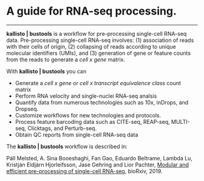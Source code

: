# A guide for **RNA-seq processing**.

---

**kallisto &#124; bustools** is a workflow for pre-processing single-cell RNA-seq data. Pre-processing single-cell RNA-seq involves: (1) association of reads with their cells of origin, (2) collapsing of reads according to unique molecular identifiers (UMIs), and (3) generation of gene or feature counts from the reads to generate a _cell x gene_ matrix.

With **kallisto &#124; bustools** you can

- Generate a _cell x gene_ or _cell x transcript equivalence class_ count matrix
- Perform RNA velocity and single-nuclei RNA-seq analsis
- Quantify data from numerous technologies such as 10x, inDrops, and Dropseq.
- Customize workflows for new technologies and protocols.
- Process feature barcoding data such as CITE-seq, REAP-seq, MULTI-seq, Clicktags, and Perturb-seq.
- Obtain QC reports from single-cell RNA-seq data

The **kallisto &#124; bustools** workflow is described in:

Páll Melsted, A. Sina Booeshaghi, Fan Gao, Eduardo Beltrame, Lambda Lu, Kristján Eldjárn Hjorleifsson, Jase Gehring and Lior Pachter, <a href="https://www.biorxiv.org/content/10.1101/673285v2" class="external-link" target="_blank">Modular and efficient pre-processing of single-cell RNA-seq</a>, bioRxiv, 2019.

